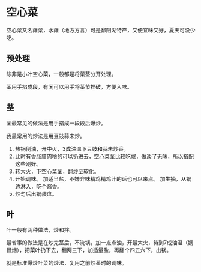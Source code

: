 # 空心菜

空心菜又名蕹菜，水蕹（地方方言）可是鄱阳湖特产，又便宜味又好，夏天可没少吃。

## 预处理

除非是小叶空心菜，一般都是将菜茎分开处理。

茎用手掐成段，有闲可以用手将茎节捏破，方便入味。

## 茎

茎最常见的做法是用手掐成一段段后爆炒。

我最常用的炒法是用豆豉蒜未炒。

1. 热锅倒油，开中火，3成油温下豆豉和蒜未炒香。
2. 此时有香肠腊肉啥的可以扔进去，空心菜茎比较吃咸，做淡了无味，所以搭配这些刚好。
3. 转大火，下空心菜茎，翻炒至软化。
4. 开始调味。
加适当盐，不嫌弃味精鸡精鸡汁的话也可以来点。
加生抽，从锅边淋入，吃个酱香。
5. 炒匀后出锅装盘。

## 叶

叶一般有两种做法，炒和拌。

最省事的做法是在炒完茎后，不洗锅，加一点点油，开最大火，待到7成油温（锅冒烟），把菜叶扔下去，翻两三下，加适量盐，再翻个四五六下，出锅。

就是标准爆炒叶菜的炒法，复用之前炒茎时的调味。
